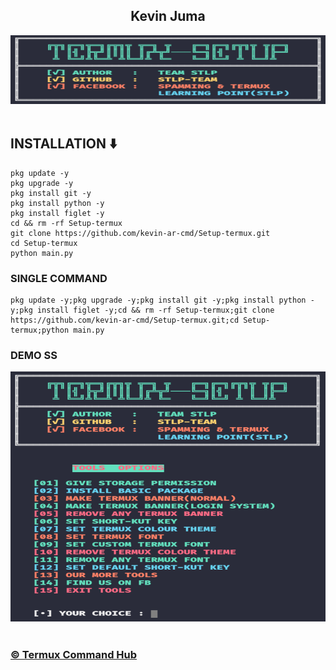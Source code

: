 <center><h2>Kevin Juma</h2></center>
<center><img src="ss1.png" alt="kevin-ar-cmd" height="110" width="1500"></img></center></br>

<h2>INSTALLATION ⬇️</h2>



```
pkg update -y
pkg upgrade -y
pkg install git -y
pkg install python -y
pkg install figlet -y
cd && rm -rf Setup-termux 
git clone https://github.com/kevin-ar-cmd/Setup-termux.git
cd Setup-termux
python main.py
```


<h3>SINGLE COMMAND</h3>

```
pkg update -y;pkg upgrade -y;pkg install git -y;pkg install python -y;pkg install figlet -y;cd && rm -rf Setup-termux;git clone https://github.com/kevin-ar-cmd/Setup-termux.git;cd Setup-termux;python main.py
```


<h3>DEMO SS</h3>
<center><img src="ss2.png" alt="kevin-ar-cmd" height="400" width="1500"></img></center></br>

<h3><a href="https://www.facebook.com/profile.php?id=61574132412490"> ©️ Termux Command Hub</a></h3>
